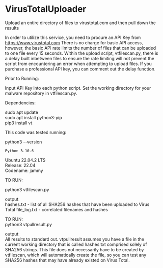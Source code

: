 # VirusTotalUploader
Upload an entire directory of files to virustotal.com and then pull down the results

In order to utilize this service, you need to procure an API Key from https://www.virustotal.com
There is no charge for basic API access, however, the basic API rate limits the number of files that can be uploaded to one file every 15 seconds.
Within the upload script, vtfilescan.py, there is a delay built inbetween files to ensure the rate limiting will not
prevent the script from encountering an error when attempting to upload files. If you purchase a professional API key, you can comment out the delay function.  

Prior to Running:  
  
Input API Key into each python script. Set the working directory for your malware repository in vtfilescan.py. 
  
Dependencies:

sudo apt update  
sudo apt install python3-pip  
pip3 install vt   

This code was tested running:  

  python3 --version  
  
    Python 3.10.6  


Ubuntu 22.04.2 LTS  
Release:	22.04  
Codename:	jammy  
  

TO RUN:  

python3 vtfilescan.py    

output:  
hashes.txt - list of all SHA256 hashes that have been uploaded to Virus Total 
file_log.txt - correlated filenames and hashes  



TO RUN:  
python3 vtpullresult.py  

output:  
All results to standard out. vtpullresult assumes you have a file in the current working directory that is called hashes.txt comprised solely of SHA256 strings. This file does not necessarily have to be created by vtfilescan, which will automatically create the file, so you can test any SHA256 hashes that may have already existed on Virus Total. 

